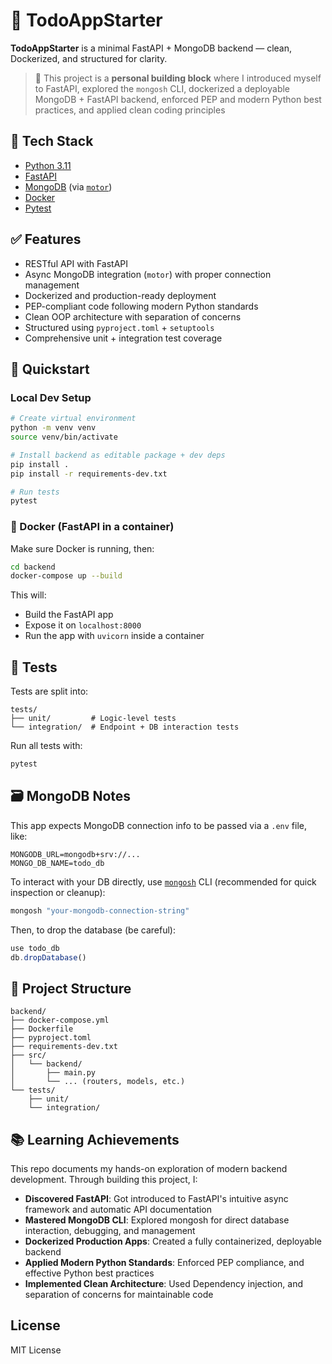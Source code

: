 # 📝 TodoAppStarter

**TodoAppStarter** is a minimal FastAPI + MongoDB backend — clean, Dockerized, and structured for clarity.

>  🧠 This project is a **personal building block** where I introduced myself to FastAPI, explored the `mongosh` CLI, dockerized a deployable MongoDB + FastAPI backend, enforced PEP and modern Python best practices, and applied clean coding principles

## 🔧 Tech Stack

* [Python 3.11](https://docs.python.org/3.11/)
* [FastAPI](https://fastapi.tiangolo.com/)
* [MongoDB](https://www.mongodb.com/docs/) (via [`motor`](https://motor.readthedocs.io/))
* [Docker](https://docs.docker.com/)
* [Pytest](https://docs.pytest.org/)

## ✅ Features

* RESTful API with FastAPI
* Async MongoDB integration (`motor`) with proper connection management
* Dockerized and production-ready deployment
* PEP-compliant code following modern Python standards
* Clean OOP architecture with separation of concerns
* Structured using `pyproject.toml` + `setuptools`
* Comprehensive unit + integration test coverage

## 🚀 Quickstart

### Local Dev Setup

```bash
# Create virtual environment
python -m venv venv
source venv/bin/activate

# Install backend as editable package + dev deps
pip install .
pip install -r requirements-dev.txt

# Run tests
pytest
```

### 🐳 Docker (FastAPI in a container)

Make sure Docker is running, then:

```bash
cd backend
docker-compose up --build
```

This will:
* Build the FastAPI app
* Expose it on `localhost:8000`
* Run the app with `uvicorn` inside a container

## 🧪 Tests

Tests are split into:

```
tests/
├── unit/         # Logic-level tests
└── integration/  # Endpoint + DB interaction tests
```

Run all tests with:

```bash
pytest
```

## 🗃 MongoDB Notes

This app expects MongoDB connection info to be passed via a `.env` file, like:

```env
MONGODB_URL=mongodb+srv://...
MONGO_DB_NAME=todo_db
```

To interact with your DB directly, use [`mongosh`](https://www.mongodb.com/docs/mongodb-shell/) CLI (recommended for quick inspection or cleanup):

```bash
mongosh "your-mongodb-connection-string"
```

Then, to drop the database (be careful):

```js
use todo_db
db.dropDatabase()
```

## 📁 Project Structure

```
backend/
├── docker-compose.yml
├── Dockerfile
├── pyproject.toml
├── requirements-dev.txt
├── src/
│   └── backend/
│       ├── main.py
│       └── ... (routers, models, etc.)
└── tests/
    ├── unit/
    └── integration/
```

## 📚 Learning Achievements

This repo documents my hands-on exploration of modern backend development. Through building this project, I:

* **Discovered FastAPI**: Got introduced to FastAPI's intuitive async framework and automatic API documentation
* **Mastered MongoDB CLI**: Explored mongosh for direct database interaction, debugging, and management
* **Dockerized Production Apps**: Created a fully containerized, deployable backend
* **Applied Modern Python Standards**: Enforced PEP compliance, and effective Python best practices
* **Implemented Clean Architecture**: Used Dependency injection, and separation of concerns for maintainable code

## License

MIT License
